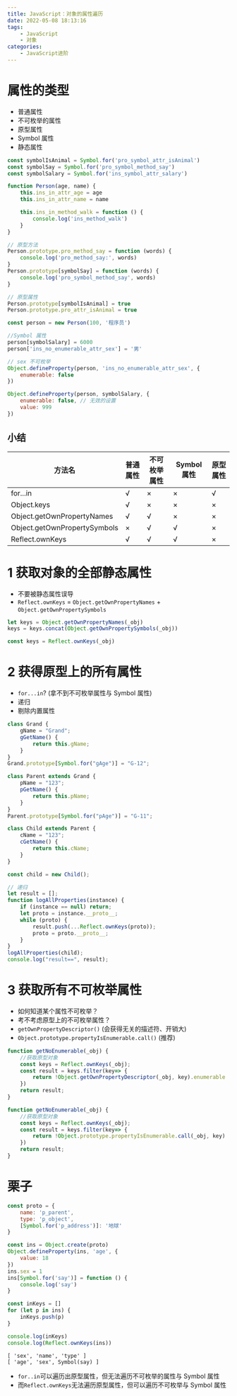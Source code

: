```yaml
---
title: JavaScript：对象的属性遍历
date: 2022-05-08 18:13:16
tags:
    - JavaScript
    - 对象
categories:
    - JavaScript进阶
---
```


# 属性的类型

-   普通属性
-   不可枚举的属性
-   原型属性
-   Symbol 属性
-   静态属性

```javascript
const symbolIsAnimal = Symbol.for('pro_symbol_attr_isAnimal')
const symbolSay = Symbol.for('pro_symbol_method_say')
const symbolSalary = Symbol.for('ins_symbol_attr_salary')

function Person(age, name) {
    this.ins_in_attr_age = age
    this.ins_in_attr_name = name

    this.ins_in_method_walk = function () {
        console.log('ins_method_walk')
    }
}

// 原型方法
Person.prototype.pro_method_say = function (words) {
    console.log('pro_method_say:', words)
}
Person.prototype[symbolSay] = function (words) {
    console.log('pro_symbol_method_say', words)
}

// 原型属性
Person.prototype[symbolIsAnimal] = true
Person.prototype.pro_attr_isAnimal = true

const person = new Person(100, '程序员')

//Symbol 属性
person[symbolSalary] = 6000
person['ins_no_enumerable_attr_sex'] = '男'

// sex 不可枚举
Object.defineProperty(person, 'ins_no_enumerable_attr_sex', {
    enumerable: false
})

Object.defineProperty(person, symbolSalary, {
    enumerable: false, // 无效的设置
    value: 999
})
```

## 小结

| 方法名                       | 普通属性 | 不可枚举属性 | Symbol 属性 | 原型属性 |
| ---------------------------- | -------- | ------------ | ----------- | -------- |
| for...in                     | √        | ×            | ×           | √        |
| Object.keys                  | √        | ×            | ×           | ×        |
| Object.getOwnPropertyNames   | √        | √            | ×           | ×        |
| Object.getOwnPropertySymbols | ×        | √            | √           | ×        |
| Reflect.ownKeys              | √        | √            | √           | ×        |

# 1 获取对象的全部静态属性

-   不要被静态属性误导
-   `Reflect.ownKeys` = `Object.getOwnPropertyNames` + `Object.getOwnPropertySymbols`

```javascript
let keys = Object.getOwnPropertyNames(_obj)
keys = keys.concat(Object.getOwnPropertySymbols(_obj))

const keys = Reflect.ownKeys(_obj)
```

# 2 获得原型上的所有属性

-   `for...in`? (拿不到不可枚举属性与 Symbol 属性)
-   递归
-   剔除内置属性

```JavaScript
class Grand {
    gName = "Grand";
    gGetName() {
        return this.gName;
    }
}
Grand.prototype[Symbol.for("gAge")] = "G-12";

class Parent extends Grand {
    pName = "123";
    pGetName() {
        return this.pName;
    }
}
Parent.prototype[Symbol.for("pAge")] = "G-11";

class Child extends Parent {
    cName = "123";
    cGetName() {
        return this.cName;
    }
}

const child = new Child();

// 递归
let result = [];
function logAllProperties(instance) {
    if (instance == null) return;
    let proto = instance.__proto__;
    while (proto) {
        result.push(...Reflect.ownKeys(proto));
        proto = proto.__proto__;
    }
}
logAllProperties(child);
console.log("result==", result);
```

# 3 获取所有不可枚举属性

-   如何知道某个属性不可枚举？
-   考不考虑原型上的不可枚举属性？
-   `getOwnPropertyDescriptor()` (会获得无关的描述符、开销大)
-   `Object.prototype.propertyIsEnumerable.call()` (推荐)

```JavaScript
function getNoEnumerable(_obj) {
    //获取原型对象
    const keys = Reflect.ownKeys(_obj);
    const result = keys.filter(key=> {
        return !Object.getOwnPropertyDescriptor(_obj, key).enumerable
    })
    return result;
}
```

```JavaScript
function getNoEnumerable(_obj) {
    //获取原型对象
    const keys = Reflect.ownKeys(_obj);
    const result = keys.filter(key=> {
        return !Object.prototype.propertyIsEnumerable.call(_obj, key)
    })
    return result;
}
```

# 栗子

```javascript
const proto = {
    name: 'p_parent',
    type: 'p_object',
    [Symbol.for('p_address')]: '地球'
}

const ins = Object.create(proto)
Object.defineProperty(ins, 'age', {
    value: 18
})
ins.sex = 1
ins[Symbol.for('say')] = function () {
    console.log('say')
}

const inKeys = []
for (let p in ins) {
    inKeys.push(p)
}

console.log(inKeys)
console.log(Reflect.ownKeys(ins))
```

```
[ 'sex', 'name', 'type' ]
[ 'age', 'sex', Symbol(say) ]
```

-   `for..in`可以遍历出原型属性，但无法遍历不可枚举的属性与 Symbol 属性
-   而`Reflect.ownKeys`无法遍历原型属性，但可以遍历不可枚举与 Symbol 属性

